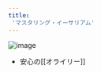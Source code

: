 ```yaml
---
title:
 'マスタリング・イーサリアム'
---
```


![image](https://images-na.ssl-images-amazon.com/images/I/51pdaKIR0RL._SX390_BO1,204,203,200_.jpg)
- 安心の[[オライリー]]
